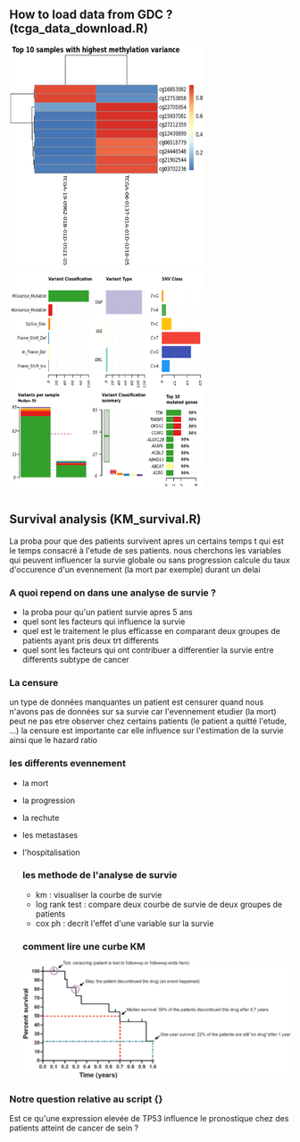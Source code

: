 ## How to load data from GDC ? (tcga_data_download.R)
<img src="https://github.com/dinaOuahbi/Statistical-issues/blob/main/results/methData.png" width="350" height="400">
<img src="https://github.com/dinaOuahbi/Statistical-issues/blob/main/results/mafData.png" width="350" height="400">

## Survival analysis (KM_survival.R)
La proba pour que des patients survivent apres un certains temps t qui est le temps consacré à l'etude de ses patients. 
nous cherchons les variables qui peuvent influencer la survie globale ou sans progression
calcule du taux d'occurence d'un evennement (la mort par exemple) durant un delai

### A quoi repend on dans une analyse de survie ? 
- la proba pour qu'un patient survie apres 5 ans
- quel sont les facteurs qui influence la survie
- quel est le traitement le plus efficasse en comparant deux groupes de patients ayant pris deux trt differents
- quel sont les facteurs qui ont contribuer a differentier la survie entre differents subtype de cancer


### La censure
un type de données manquantes
un patient est censurer quand nous n'avons pas de données sur sa survie
car l'evennement etudier (la mort) peut ne pas etre observer chez certains patients (le patient a quitté l'etude, ...)
la censure est importante car elle influence sur l'estimation de la survie ainsi que le hazard ratio

### les differents evennement
- la mort
- la progression
- la rechute
- les metastases
- l'hospitalisation

  ### les methode de l'analyse de survie
  - km : visualiser la courbe de survie
  - log rank test : compare deux courbe de survie de deux groupes de patients
  - cox ph : decrit l'effet d'une variable sur la survie
 
  ### comment lire une curbe KM
  ![KM explanation](https://github.com/dinaOuahbi/Statistical-issues/blob/main/data/1-s2.0-S0022202X15373292-gr2_lrg.jpg)

### Notre question relative au script {}
Est ce qu'une expression elevée de TP53 influence le pronostique chez des patients atteint de cancer de sein ? 



































  
